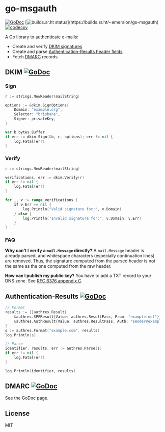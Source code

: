 # go-msgauth

[![GoDoc](https://godoc.org/github.com/emersion/go-msgauth?status.svg)](https://godoc.org/github.com/emersion/go-msgauth)
[![builds.sr.ht status](https://builds.sr.ht/~emersion/go-msgauth.svg?)](https://builds.sr.ht/~emersion/go-msgauth)
[![codecov](https://codecov.io/gh/emersion/go-msgauth/branch/master/graph/badge.svg)](https://codecov.io/gh/emersion/go-msgauth)

A Go library to authenticate e-mails:

* Create and verify [DKIM signatures][DKIM]
* Create and parse [Authentication-Results header fields][Authentication-Results]
* Fetch [DMARC] records

## DKIM [![GoDoc](https://godoc.org/github.com/emersion/go-msgauth/dkim?status.svg)](https://godoc.org/github.com/emersion/go-msgauth/dkim)

### Sign

```go
r := strings.NewReader(mailString)

options := &dkim.SignOptions{
	Domain: "example.org",
	Selector: "brisbane",
	Signer: privateKey,
}

var b bytes.Buffer
if err := dkim.Sign(&b, r, options); err != nil {
	log.Fatal(err)
}
```

### Verify

```go
r := strings.NewReader(mailString)

verifications, err := dkim.Verify(r)
if err != nil {
	log.Fatal(err)
}

for _, v := range verifications {
	if v.Err == nil {
		log.Println("Valid signature for:", v.Domain)
	} else {
		log.Println("Invalid signature for:", v.Domain, v.Err)
	}
}
```

### FAQ

**Why can't I verify a `mail.Message` directly?** A `mail.Message` header is
already parsed, and whitespace characters (especially continuation lines) are
removed. Thus, the signature computed from the parsed header is not the same as
the one computed from the raw header.

**How can I publish my public key?** You have to add a TXT record to your DNS
zone. See [RFC 6376 appendix C](https://tools.ietf.org/html/rfc6376#appendix-C).

## Authentication-Results [![GoDoc](https://godoc.org/github.com/emersion/go-msgauth/authres?status.svg)](https://godoc.org/github.com/emersion/go-msgauth/authres)

```go
// Format
results := []authres.Result{
	&authres.SPFResult{Value: authres.ResultPass, From: "example.net"},
	&authres.AuthResult{Value: authres.ResultPass, Auth: "sender@example.com"},
}
s := authres.Format("example.com", results)
log.Println(s)

// Parse
identifier, results, err := authres.Parse(s)
if err != nil {
	log.Fatal(err)
}

log.Println(identifier, results)
```

## DMARC [![GoDoc](https://godoc.org/github.com/emersion/go-msgauth/dmarc?status.svg)](https://godoc.org/github.com/emersion/go-msgauth/dmarc)

See the GoDoc page.

## License

MIT

[DKIM]: https://tools.ietf.org/html/rfc6376
[Authentication-Results]: https://tools.ietf.org/html/rfc7601
[DMARC]: http://tools.ietf.org/html/rfc7489
